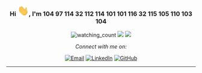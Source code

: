 <h3 align="center">Hi <img src="https://raw.githubusercontent.com/ABSphreak/ABSphreak/master/gifs/Hi.gif" width="30px">, I'm 104 97 114 32 112 114 101 101 116 32 115 105 110 103 104  </h3>
<p align="center">
  <img src="https://komarev.com/ghpvc/?username=OvinduWijethunge&color=brightgreen" alt="watching_count" />
  <img src="https://img.shields.io/badge/Focus-Distributed and Decentralized Systems-brightgreen" />
  <img src="https://img.shields.io/badge/Lives-Germany-success" />
</p>
<p align="center"> 
  <i> Connect with me on:</i>
</p>

<p align="center">
<a href="mailto:singhhp1069@gmail.com" target="_blank"><img src="https://img.shields.io/badge/-Gmail-c14438?style=flat-square&logo=Gmail&logoColor=white" alt="Email"></a>
<a href="https://www.linkedin.com/in/singhhp1069/" target="_blank"><img src="https://img.shields.io/badge/LinkedIn-%230077B5.svg?&style=flat-square&logo=linkedin&logoColor=white" alt="LinkedIn"></a>
<a href="https://github.com/singhhp1069/" target="_blank"><img src="https://img.shields.io/badge/-GitHub-181717?style=flat-square&logo=github" alt="GitHub"></a>
</p>
<hr>




